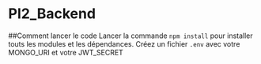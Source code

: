 # PI2_Backend

##Comment lancer le code
Lancer la commande `npm install` pour installer touts les modules et les dépendances. 
Créez un fichier `.env` avec votre MONGO_URI et votre JWT_SECRET
